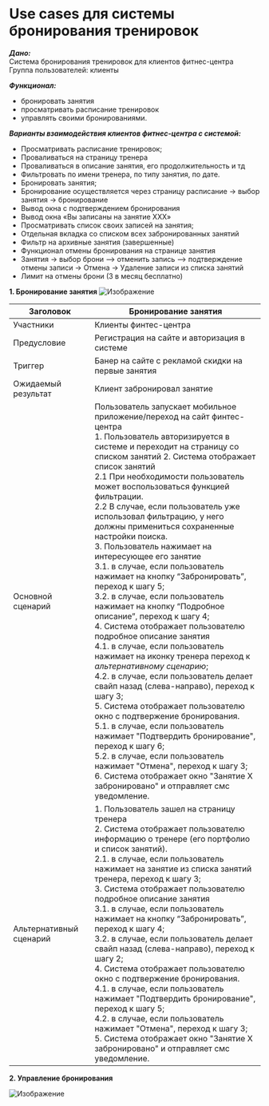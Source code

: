 # Use cases для системы бронирования тренировок

***Дано:***<br/>
Система бронирования тренировок для клиентов фитнес-центра <br/>
Группа пользователей: клиенты <br/>

***Функционал:***
- бронировать занятия
- просматривать расписание тренировок
- управлять своими бронированиями. <br/>

***Варианты взаимодействия клиентов фитнес-центра с системой:***
- Просматривать расписание тренировок;
- Проваливаться на страницу тренера
- Проваливаться в описание занятия, его продолжительность и тд
- Фильтровать по имени тренера, по типу занятия, по дате.
- Бронировать занятия;
- Бронирование осуществляется через страницу расписание -> выбор занятия -> бронирование
- Вывод окна с подтверждением бронирования
- Вывод окна «Вы записаны на занятие ХХХ»
- Просматривать список своих записей на занятия;
- Отдельная вкладка со списком всех забронированных занятий
- Фильтр на архивные занятия (завершенные)
- Функционал отмены бронирования на странице занятия
- Занятия -> выбор брони –> отменить запись –> подтверждение отмены записи -> Отмена -> Удаление записи из списка занятий
- Лимит на отмены брони (3 в месяц бесплатно)


**1. Бронирование занятия**
![Изображение](https://github.com/Matyushchenko/SA_portfolio/blob/master/use_case_4_системабронирования-Страница%20—%201.jpg?raw=true "Бронирование занятия")

|Заголовок|Бронирование занятия|
|-|--------|
|Участники| Клиенты финтес-центра|
|Предусловие| Регистрация на сайте и авторизация в системе|
|Триггер| Банер на сайте с рекламой скидки на первые занятия |
|Ожидаемый результат| Клиент забронировал занятие|
|Основной сценарий| Пользователь запускает мобильное приложение/переход на сайт финтес-центра <br/> 1. Пользователь авторизируется в системе и переходит на страницу со списком занятий 2. Система отображает список занятий<br/>    2.1 При необходимости пользователь может воспользоваться функцией фильтрации.<br/>    2.2 В случае, если пользователь уже использовал фильтрацию, у него должны примениться сохраненные настройки поиска. <br/> 3.  Пользователь нажимает на интересующее его занятие <br/>    3.1.  в случае, если пользователь нажимает на кнопку “Забронировать”, переход к шагу 5; <br/>    3.2.  в случае, если пользователь нажимает на кнопку “Подробное описание”, переход к шагу 4;<br/>4.  Система отображает пользователю подробное описание занятия <br/>    4.1.  в случае, если пользователь нажимает на иконку тренера переход к *альтернативному сценарию*;<br/>    4.2.  в случае, если пользователь делает свайп назад (слева-направо), переход к шагу 3;<br/> 5.  Система отображает пользователю окно с подтвержение бронирования. <br/>     5.1.  в случае, если пользователь нажимает "Подтвердить бронирование", переход к шагу 6;<br/>     5.2.  в случае, если пользователь нажимает "Отмена", переход к шагу 3;<br/>6.  Система отображает окно "Занятие Х забронировано" и отправляет смс уведомление.|
|Альтернативный сценарий| 1. Пользователь зашел на страницу тренера<br/> 2. Система отображает пользователю информацию о тренере (его портфолио и список занятий).<br/>    2.1.  в случае, если пользователь нажимает на занятие из списка занятий тренера, переход к шагу 3;<br/>3. Система отображает пользователю подробное описание занятия<br/> 3.1.  в случае, если пользователь нажимает на кнопку “Забронировать”, переход к шагу 4;<br/> 3.2.  в случае, если пользователь делает свайп назад (слева-направо), переход к шагу 2;<br/>4.  Система отображает пользователю окно с подтвержение бронирования.<br/>4.1.  в случае, если пользователь нажимает "Подтвердить бронирование", переход к шагу 5;<br/>4.2.  в случае, если пользователь нажимает "Отмена", переход к шагу 3;<br/>5.  Система отображает окно "Занятие Х забронировано" и отправляет смс уведомление.|

**2. Управление бронирования**

![Изображение](https://github.com/Matyushchenko/SA_portfolio/blob/master/use_case_4_системабронирования-Страница%20—%202.jpg?raw=true "Управление своими бронированиями")

